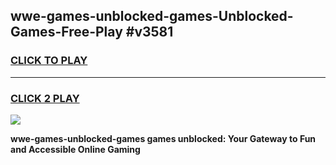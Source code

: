 
## wwe-games-unblocked-games-Unblocked-Games-Free-Play #v3581
<h3>
<a href="https://us.freeplayer.one?title=wwe-games-unblocked-games&ref=9M">CLICK TO PLAY</a></h3>
<hr>

<h3>
<a href="https://us.freeplayer.one?title=wwe-games-unblocked-games&ref=9M">CLICK 2 PLAY</a>
  
</h3>

<a href="https://us.freeplayer.one?title=wwe-games-unblocked-games&ref=9M"><img src="https://clearcache.store/games.png"></a>


**wwe-games-unblocked-games games unblocked: Your Gateway to Fun and Accessible Online Gaming**
